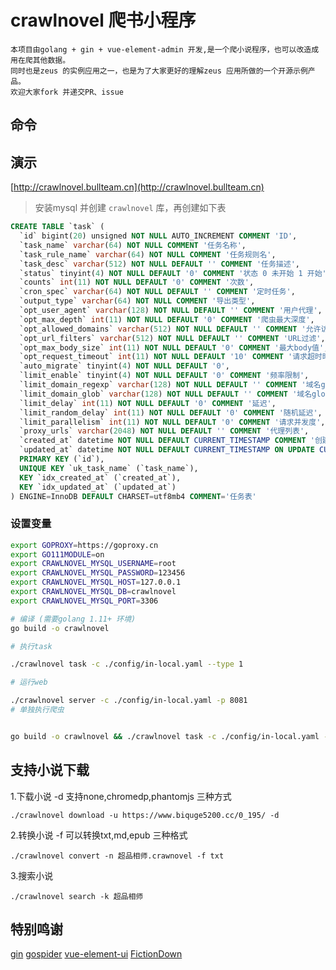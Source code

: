# crawlnovel 爬书小程序
    本项目由golang + gin + vue-element-admin 开发,是一个爬小说程序，也可以改造成用在爬其他数据。
    同时也是zeus 的实例应用之一，也是为了大家更好的理解zeus 应用所做的一个开源示例产品。
    欢迎大家fork 并递交PR、issue
## 命令

## 演示
[http://crawlnovel.bullteam.cn](http://crawlnovel.bullteam.cn)

> 安装mysql 并创建 `crawlnovel` 库，再创建如下表
```SQL
CREATE TABLE `task` (
  `id` bigint(20) unsigned NOT NULL AUTO_INCREMENT COMMENT 'ID',
  `task_name` varchar(64) NOT NULL COMMENT '任务名称',
  `task_rule_name` varchar(64) NOT NULL COMMENT '任务规则名',
  `task_desc` varchar(512) NOT NULL DEFAULT '' COMMENT '任务描述',
  `status` tinyint(4) NOT NULL DEFAULT '0' COMMENT '状态 0 未开始 1 开始',
  `counts` int(11) NOT NULL DEFAULT '0' COMMENT '次数',
  `cron_spec` varchar(64) NOT NULL DEFAULT '' COMMENT '定时任务',
  `output_type` varchar(64) NOT NULL COMMENT '导出类型',
  `opt_user_agent` varchar(128) NOT NULL DEFAULT '' COMMENT '用户代理',
  `opt_max_depth` int(11) NOT NULL DEFAULT '0' COMMENT '爬虫最大深度',
  `opt_allowed_domains` varchar(512) NOT NULL DEFAULT '' COMMENT '允许访问的域名',
  `opt_url_filters` varchar(512) NOT NULL DEFAULT '' COMMENT 'URL过滤',
  `opt_max_body_size` int(11) NOT NULL DEFAULT '0' COMMENT '最大body值',
  `opt_request_timeout` int(11) NOT NULL DEFAULT '10' COMMENT '请求超时时间',
  `auto_migrate` tinyint(4) NOT NULL DEFAULT '0',
  `limit_enable` tinyint(4) NOT NULL DEFAULT '0' COMMENT '频率限制',
  `limit_domain_regexp` varchar(128) NOT NULL DEFAULT '' COMMENT '域名glob匹配regexp',
  `limit_domain_glob` varchar(128) NOT NULL DEFAULT '' COMMENT '域名glob匹配',
  `limit_delay` int(11) NOT NULL DEFAULT '0' COMMENT '延迟',
  `limit_random_delay` int(11) NOT NULL DEFAULT '0' COMMENT '随机延迟',
  `limit_parallelism` int(11) NOT NULL DEFAULT '0' COMMENT '请求并发度',
  `proxy_urls` varchar(2048) NOT NULL DEFAULT '' COMMENT '代理列表',
  `created_at` datetime NOT NULL DEFAULT CURRENT_TIMESTAMP COMMENT '创建时间',
  `updated_at` datetime NOT NULL DEFAULT CURRENT_TIMESTAMP ON UPDATE CURRENT_TIMESTAMP COMMENT '更新时间',
  PRIMARY KEY (`id`),
  UNIQUE KEY `uk_task_name` (`task_name`),
  KEY `idx_created_at` (`created_at`),
  KEY `idx_updated_at` (`updated_at`)
) ENGINE=InnoDB DEFAULT CHARSET=utf8mb4 COMMENT='任务表'

```
### 设置变量
```bash
export GOPROXY=https://goproxy.cn
export GO111MODULE=on
export CRAWLNOVEL_MYSQL_USERNAME=root
export CRAWLNOVEL_MYSQL_PASSWORD=123456
export CRAWLNOVEL_MYSQL_HOST=127.0.0.1
export CRAWLNOVEL_MYSQL_DB=crawlnovel
export CRAWLNOVEL_MYSQL_PORT=3306
```
```bash
# 编译 (需要golang 1.11+ 环境)
go build -o crawlnovel

# 执行task

./crawlnovel task -c ./config/in-local.yaml --type 1

# 运行web

./crawlnovel server -c ./config/in-local.yaml -p 8081
# 单独执行爬虫


go build -o crawlnovel && ./crawlnovel task -c ./config/in-local.yaml --type 3
```

## 支持小说下载
1.下载小说 -d 支持none,chromedp,phantomjs 三种方式
```
./crawlnovel download -u https://www.biquge5200.cc/0_195/ -d 
```
2.转换小说 -f 可以转换txt,md,epub 三种格式

```
./crawlnovel convert -n 超品相师.crawnovel -f txt

```
3.搜索小说

```
./crawlnovel search -k 超品相师
```

## 特别鸣谢

[gin](https://gin-gonic.com)
[gospider](https://github.com/nange/gospider)
[vue-element-ui](https://panjiachen.gitee.io/vue-element-admin)
[FictionDown](https://github.com/ma6254/FictionDown)